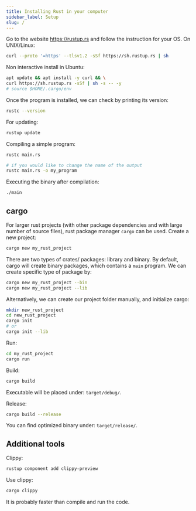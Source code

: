 ```yaml
---
title: Installing Rust in your computer
sidebar_label: Setup
slug: /
---
```

Go to the website <https://rustup.rs> and follow the instruction for your OS. On
UNIX/Linux:
```bash
curl --proto '=https' --tlsv1.2 -sSf https://sh.rustup.rs | sh
```

Non interactive install in Ubuntu:
```bash
apt update && apt install -y curl && \
curl https://sh.rustup.rs -sSf | sh -s -- -y
# source $HOME/.cargo/env
```

Once the program is installed, we can check by printing its version:
```bash
rustc --version
```

For updating:
```bash
rustup update
```

Compiling a simple program:
```bash
rustc main.rs

# if you would like to change the name of the output
rustc main.rs -o my_program
```

Executing the binary after compilation:
```bash
./main
```

## cargo
For larger rust projects (with other package dependencies and with large number
of source files), rust package manager `cargo` can be used. Create a new
project:
```bash
cargo new my_rust_project
```

There are two types of crates/ packages: library and binary. By default, cargo
will create binary packages, which contains a `main` program. We can create
specific type of package by:
```bash
cargo new my_rust_project --bin
cargo new my_rust_project --lib
```

Alternatively, we can create our project folder manually, and initialize cargo:
```bash
mkdir new_rust_project
cd new_rust_project
cargo init
# or
cargo init --lib
```

Run:
```bash
cd my_rust_project
cargo run
```

Build:
```bash
cargo build
```

Executable will be placed under: `target/debug/`.

Release:
```bash
cargo build --release
```

You can find optimized binary under: `target/release/`.

## Additional tools
Clippy:
```bash
rustup component add clippy-preview
```

Use clippy:
```bash
cargo clippy
```

It is probably faster than compile and run the code.
